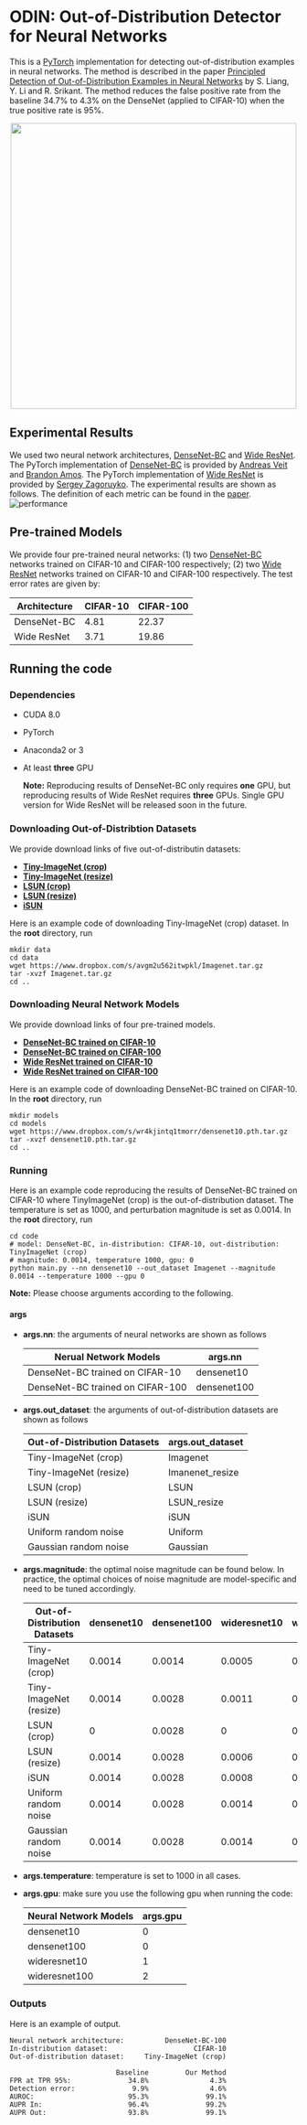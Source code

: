 # ODIN: Out-of-Distribution Detector for Neural Networks 


This is a [PyTorch](http://pytorch.org) implementation for detecting out-of-distribution examples in neural networks. The method is described in the paper [Principled Detection of Out-of-Distribution Examples in Neural Networks](https://arxiv.org/abs/1706.02690) by S. Liang, Y. Li and R. Srikant. The method reduces the false positive rate from the baseline 34.7% to 4.3% on the DenseNet (applied to CIFAR-10) when the true positive rate is 95%. 
<p align="center">
<img src="./figures/original_optimal_shade.png" width="500">
</p>


## Experimental Results

We used two neural network architectures, [DenseNet-BC](https://arxiv.org/abs/1608.06993) and [Wide ResNet](https://arxiv.org/abs/1605.07146).
The PyTorch implementation of [DenseNet-BC](https://arxiv.org/abs/1608.06993) is provided by [Andreas Veit](https://github.com/andreasveit/densenet-pytorch) and [Brandon Amos](https://github.com/bamos/densenet.pytorch). The PyTorch implementation of [Wide ResNet](https://arxiv.org/abs/1605.07146) is provided  by [Sergey Zagoruyko](https://github.com/szagoruyko/wide-residual-networks).
The experimental results are shown as follows. The definition of each metric can be found in the [paper]().
![performance](./figures/performance.png)



## Pre-trained Models

We provide four pre-trained neural networks: (1) two [DenseNet-BC](https://arxiv.org/abs/1608.06993) networks trained on  CIFAR-10 and CIFAR-100 respectively; (2) two [Wide ResNet](https://arxiv.org/abs/1605.07146) networks trained on CIFAR-10 and CIFAR-100 respectively. The test error rates are given by:

Architecture    |  CIFAR-10   | CIFAR-100
------------    |  ---------  | ---------
DenseNet-BC     |  4.81       | 22.37
Wide ResNet     |  3.71       | 19.86


## Running the code 

### Dependencies

* CUDA 8.0
* PyTorch
* Anaconda2 or 3
* At least **three** GPU

	**Note:** Reproducing results of DenseNet-BC only requires **one** GPU, but reproducing results of Wide ResNet requires **three** GPUs. Single GPU version for Wide ResNet will be released soon in the future.  

### Downloading  Out-of-Distribtion Datasets
We provide download links of five out-of-distributin datasets:

* **[Tiny-ImageNet (crop)](https://www.dropbox.com/s/avgm2u562itwpkl/Imagenet.tar.gz)**
* **[Tiny-ImageNet (resize)](https://www.dropbox.com/s/kp3my3412u5k9rl/Imagenet_resize.tar.gz)**
* **[LSUN (crop)](https://www.dropbox.com/s/fhtsw1m3qxlwj6h/LSUN.tar.gz)** 
* **[LSUN (resize)](https://www.dropbox.com/s/moqh2wh8696c3yl/LSUN_resize.tar.gz)** 
* **[iSUN](https://www.dropbox.com/s/ssz7qxfqae0cca5/iSUN.tar.gz)**

Here is an example code of downloading Tiny-ImageNet (crop) dataset. In the **root** directory, run

```
mkdir data
cd data
wget https://www.dropbox.com/s/avgm2u562itwpkl/Imagenet.tar.gz
tar -xvzf Imagenet.tar.gz
cd ..
```

### Downloading Neural Network Models

We provide download links of four pre-trained models. 

* **[DenseNet-BC trained on CIFAR-10](https://www.dropbox.com/s/wr4kjintq1tmorr/densenet10.pth.tar.gz)** 
* **[DenseNet-BC trained on CIFAR-100](https://www.dropbox.com/s/vxuv11jjg8bw2v9/densenet100.pth.tar.gz)**
* **[Wide ResNet trained on CIFAR-10](https://www.dropbox.com/s/uiye5nw0uj6ie53/wideresnet10.pth.tar.gz)**
* **[Wide ResNet trained on CIFAR-100](https://www.dropbox.com/s/uiye5nw0uj6ie53/wideresnet100.pth.tar.gz)** 

Here is an example code of downloading DenseNet-BC trained on CIFAR-10. In the **root** directory, run

```
mkdir models
cd models
wget https://www.dropbox.com/s/wr4kjintq1tmorr/densenet10.pth.tar.gz
tar -xvzf densenet10.pth.tar.gz
cd ..
```


### Running

Here is an example code reproducing the results of DenseNet-BC trained on CIFAR-10 where TinyImageNet (crop) is the out-of-distribution dataset. The temperature is set as 1000, and perturbation magnitude is set as 0.0014. In the **root** directory, run

```
cd code
# model: DenseNet-BC, in-distribution: CIFAR-10, out-distribution: TinyImageNet (crop)
# magnitude: 0.0014, temperature 1000, gpu: 0
python main.py --nn densenet10 --out_dataset Imagenet --magnitude 0.0014 --temperature 1000 --gpu 0
```
**Note:** Please choose arguments according to the following. 

#### args
* **args.nn**: the arguments of neural networks are shown as follows
	
	Nerual Network Models | args.nn
	----------------------|--------
	DenseNet-BC trained on CIFAR-10| densenet10
	DenseNet-BC trained on CIFAR-100| densenet100
* **args.out_dataset**: the arguments of out-of-distribution datasets are shown as follows

	Out-of-Distribution Datasets     | args.out_dataset
	------------------------------------|-----------------
	Tiny-ImageNet (crop)                | Imagenet
	Tiny-ImageNet (resize)              | Imanenet_resize
	LSUN (crop)                         | LSUN
	LSUN (resize)                       | LSUN_resize
	iSUN                                | iSUN
	Uniform random noise                | Uniform
	Gaussian random noise               | Gaussian

* **args.magnitude**: the optimal noise magnitude can be found below. In practice, the optimal choices of noise magnitude are model-specific and need to be tuned accordingly. 

	Out-of-Distribution Datasets        |   densenet10     |  densenet100  | wideresnet10   | wideresnet100
	------------------------------------|------------------|-------------  | -------------- |--------------
	Tiny-ImageNet (crop)                | 0.0014           | 0.0014        | 0.0005           | 0.0028
	Tiny-ImageNet (resize)              | 0.0014           | 0.0028        | 0.0011           | 0.0028
	LSUN (crop)                         | 0                | 0.0028        | 0                | 0.0048
	LSUN (resize)                       | 0.0014           | 0.0028        | 0.0006           | 0.002
	iSUN                                | 0.0014           | 0.0028        | 0.0008           | 0.0028
	Uniform random noise                | 0.0014           | 0.0028        | 0.0014           | 0.0028
	Gaussian random noise               | 0.0014           |0.0028         | 0.0014           | 0.0028

* **args.temperature**: temperature is set to 1000 in all cases. 
* **args.gpu**: make sure you use the following gpu when running the code:
	
	Neural Network Models |  args.gpu
	----------------------|----------
	densenet10            | 0
	densenet100           | 0
	wideresnet10          | 1
	wideresnet100         | 2

### Outputs
Here is an example of output. 

```
Neural network architecture:          DenseNet-BC-100
In-distribution dataset:                     CIFAR-10
Out-of-distribution dataset:     Tiny-ImageNet (crop)

                          Baseline         Our Method
FPR at TPR 95%:              34.8%               4.3% 
Detection error:              9.9%               4.6%
AUROC:                       95.3%              99.1%
AUPR In:                     96.4%              99.2%
AUPR Out:                    93.8%              99.1%
```
